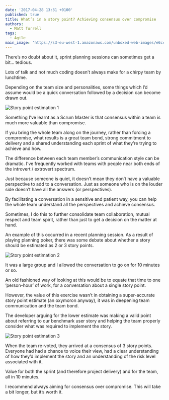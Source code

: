 ```yaml
---
date: '2017-04-28 13:31 +0100'
published: true
title: What’s in a story point? Achieving consensus over compromise
authors:
  - Matt Turrell
tags:
  - Agile
main_image: 'https://s3-eu-west-1.amazonaws.com/unboxed-web-images/e6cc666f7e404ddc23644b1d780ece58.jpg'
---
```

There’s no doubt about it, sprint planning sessions can sometimes get a bit… tedious.<br/>

Lots of talk and not much coding doesn’t always make for a chirpy team by lunchtime.<br/>

Depending on the team size and personalities, some things which I’d assume would be a quick conversation followed by a decision can become drawn out.<br/>

![Story point estimation 1](https://s3-eu-west-1.amazonaws.com/unboxed-web-images/9f4a57f8ff678be159df616a5638f5d8.jpg)

Something I’ve learnt as a Scrum Master is that consensus within a team is much more valuable than compromise.<br/>

If you bring the whole team along on the journey, rather than forcing a compromise, what results is a great team bond, strong commitment to delivery and a shared understanding each sprint of what they’re trying to achieve and how.<br/>

The difference between each team member’s communication style can be dramatic. I’ve frequently worked with teams with people near both ends of the introvert / extrovert spectrum.<br/>

Just because someone is quiet, it doesn’t mean they don’t have a valuable perspective to add to a conversation. Just as someone who is on the louder side doesn’t have all the answers (or perspectives).<br/>

By facilitating a conversation in a sensitive and patient way, you can help the whole team understand all the perspectives and achieve consensus.<br/>

Sometimes, I do this to further consolidate team collaboration, mutual respect and team spirit, rather than just to get a decision on the matter at hand.<br/>

An example of this occurred in a recent planning session. As a result of playing planning poker, there was some debate about whether a story should be estimated as 2 or 3 story points.<br/>

![Story point estimation 2](https://s3-eu-west-1.amazonaws.com/unboxed-web-images/f90eaca0b1d9e39efbea2b71807dee6c.jpg)

It was a large group and I allowed the conversation to go on for 10 minutes or so.<br/>

An old fashioned way of looking at this would be to equate that time to one ‘person-hour’ of work, for a conversation about a single story point.<br/>

However, the value of this exercise wasn’t in obtaining a super-accurate story point estimate (an oxymoron anyway), it was in deepening team communication and the team bond.<br/>

The developer arguing for the lower estimate was making a valid point about referring to our benchmark user story and helping the team properly consider what was required to implement the story.<br/>

![Story point estimation 3](https://s3-eu-west-1.amazonaws.com/unboxed-web-images/3fc03d85f4fcf4b46ae79f5e4451510e.jpg)

When the team re-voted, they arrived at a consensus of 3 story points. Everyone had had a chance to voice their view, had a clear understanding of how they’d implement the story and an understanding of the risk level associated with it.<br/>

Value for both the sprint (and therefore project delivery) and for the team, all in 10 minutes.<br/>

I recommend always aiming for consensus over compromise. This will take a bit longer, but it’s worth it.



